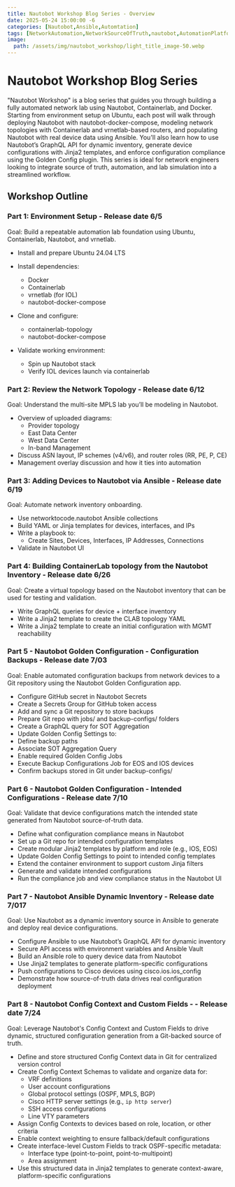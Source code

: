 ```yaml
---
title: Nautobot Workshop Blog Series - Overview
date: 2025-05-24 15:00:00 -6
categories: [Nautobot,Ansible,Automtation]
tags: [NetworkAutomation,NetworkSourceOfTruth,nautobot,AutomationPlatform,NautobotTutorials]
image:
  path: /assets/img/nautobot_workshop/light_title_image-50.webp
---
```


# Nautobot Workshop Blog Series
"Nautobot Workshop" is a blog series that guides you through building a fully automated network lab using Nautobot, Containerlab, and Docker. Starting from environment setup on Ubuntu, each post will walk through deploying Nautobot with nautobot-docker-compose, modeling network topologies with Containerlab and vrnetlab-based routers, and populating Nautobot with real device data using Ansible. You'll also learn how to use Nautobot’s GraphQL API for dynamic inventory, generate device configurations with Jinja2 templates, and enforce configuration compliance using the Golden Config plugin. This series is ideal for network engineers looking to integrate source of truth, automation, and lab simulation into a streamlined workflow.

## Workshop Outline

### Part 1: Environment Setup - Release date 6/5
Goal: Build a repeatable automation lab foundation using Ubuntu, Containerlab, Nautobot, and vrnetlab.

- Install and prepare Ubuntu 24.04 LTS
- Install dependencies:

    - Docker
    - Containerlab
    - vrnetlab (for IOL)
    - nautobot-docker-compose
- Clone and configure:
    - containerlab-topology
    - nautobot-docker-compose

- Validate working environment:
    - Spin up Nautobot stack
    - Verify IOL devices launch via containerlab

### Part 2: Review the Network Topology - Release date 6/12
Goal: Understand the multi-site MPLS lab you’ll be modeling in Nautobot.

- Overview of uploaded diagrams:
  - Provider topology <img src="/assets/img/nautobot_workshop/Nautobot Workshop-Backbone.webp" alt="">
  - East Data Center <img src="/assets/img/nautobot_workshop/Nautobot Workshop-East DataCenter.webp" alt="">
  - West Data Center <img src="/assets/img/nautobot_workshop/Nautobot Workshop-West DataCenter.webp" alt="">
  - In-band Management <img src="/assets/img/nautobot_workshop/Nautobot Workshop-IN-BAND MGMT.webp" alt="">
- Discuss ASN layout, IP schemes (v4/v6), and router roles (RR, PE, P, CE)
- Management overlay discussion and how it ties into automation

### Part 3: Adding Devices to Nautobot via Ansible - Release date 6/19
Goal: Automate network inventory onboarding.

- Use networktocode.nautobot Ansible collections
- Build YAML or Jinja templates for devices, interfaces, and IPs
- Write a playbook to:
  - Create Sites, Devices, Interfaces, IP Addresses, Connections
- Validate in Nautobot UI

### Part 4: Building ContainerLab topology from the Nautobot Inventory - Release date 6/26
Goal: Create a virtual topology based on the Nautobot inventory that can be used for testing and validation.

- Write GraphQL queries for device + interface inventory
- Write a Jinja2 template to create the CLAB topology YAML
- Write a Jinja2 template to create an initial configuration with MGMT reachability

### Part 5 - Nautobot Golden Configuration - Configuration Backups - Release date 7/03
Goal: Enable automated configuration backups from network devices to a Git repository using the Nautobot Golden Configuration app.

  - Configure GitHub secret in Nautobot Secrets
  - Create a Secrets Group for GitHub token access
  - Add and sync a Git repository to store backups
  - Prepare Git repo with jobs/ and backup-configs/ folders
  - Create a GraphQL query for SOT Aggregation
  - Update Golden Config Settings to:
  - Define backup paths
  - Associate SOT Aggregation Query
  - Enable required Golden Config Jobs
  - Execute Backup Configurations Job for EOS and IOS devices
  - Confirm backups stored in Git under backup-configs/

### Part 6 - Nautobot Golden Configuration - Intended Configurations - Release date 7/10
Goal: Validate that device configurations match the intended state generated from Nautobot source-of-truth data.

  - Define what configuration compliance means in Nautobot
  - Set up a Git repo for intended configuration templates
  - Create modular Jinja2 templates by platform and role (e.g., IOS, EOS)
  - Update Golden Config Settings to point to intended config templates
  - Extend the container environment to support custom Jinja filters
  - Generate and validate intended configurations
  - Run the compliance job and view compliance status in the Nautobot UI

### Part 7 - Nautobot Ansible Dynamic Inventory - Release date 7/017
Goal: Use Nautobot as a dynamic inventory source in Ansible to generate and deploy real device configurations.

  - Configure Ansible to use Nautobot’s GraphQL API for dynamic inventory
  - Secure API access with environment variables and Ansible Vault
  - Build an Ansible role to query device data from Nautobot
  - Use Jinja2 templates to generate platform-specific configurations
  - Push configurations to Cisco devices using cisco.ios.ios_config
  - Demonstrate how source-of-truth data drives real configuration deployment

### Part 8 - Nautobot Config Context and Custom Fields - - Release date 7/24
Goal: Leverage Nautobot's Config Context and Custom Fields to drive dynamic, structured configuration generation from a Git-backed source of truth.

  - Define and store structured Config Context data in Git for centralized version control
  - Create Config Context Schemas to validate and organize data for:
    - VRF definitions
    - User account configurations
    - Global protocol settings (OSPF, MPLS, BGP)
    - Cisco HTTP server settings (e.g., `ip http server`)
    - SSH access configurations
    - Line VTY parameters
  - Assign Config Contexts to devices based on role, location, or other criteria
  - Enable context weighting to ensure fallback/default configurations
  - Create interface-level Custom Fields to track OSPF-specific metadata:
    - Interface type (point-to-point, point-to-multipoint)
    - Area assignment
  - Use this structured data in Jinja2 templates to generate context-aware, platform-specific configurations

